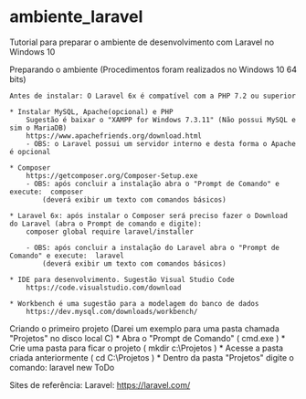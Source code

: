 # ambiente_laravel

Tutorial para preparar o ambiente de desenvolvimento com Laravel no Windows 10

Preparando o ambiente (Procedimentos foram realizados no Windows 10 64 bits)

	Antes de instalar: O Laravel 6x é compatível com a PHP 7.2 ou superior
	
	* Instalar MySQL, Apache(opcional) e PHP
		Sugestão é baixar o "XAMPP for Windows 7.3.11" (Não possui MySQL e sim o MariaDB)
		https://www.apachefriends.org/download.html
	    - OBS: o Laravel possui um servidor interno e desta forma o Apache é opcional

	* Composer
		https://getcomposer.org/Composer-Setup.exe
		- OBS: após concluir a instalação abra o "Prompt de Comando" e execute:  composer
			(deverá exibir um texto com comandos básicos)

	* Laravel 6x: após instalar o Composer será preciso fazer o Download do Laravel (abra o Prompt de comando e digite):
		composer global require laravel/installer

		- OBS: após concluir a instalação do Laravel abra o "Prompt de Comando" e execute:  laravel
			(deverá exibir um texto com comandos básicos)

	* IDE para desenvolvimento. Sugestão Visual Studio Code
		https://code.visualstudio.com/download

	* Workbench é uma sugestão para a modelagem do banco de dados
		https://dev.mysql.com/downloads/workbench/

Criando o primeiro projeto (Darei um exemplo para uma pasta chamada "Projetos" no disco local C)
	* Abra o "Prompt de Comando" ( cmd.exe )
	* Crie uma pasta para ficar o projeto ( mkdir c:\Projetos )
	* Acesse a pasta criada	anteriormente ( cd C:\Projetos )
	* Dentro da pasta "Projetos" digite o comando:
		laravel new ToDo


Sites de referência:
	Laravel: https://laravel.com/	


